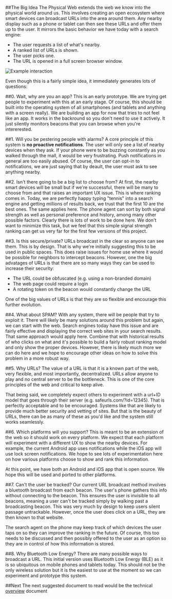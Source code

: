 ##The Big Idea
The Physical Web extends the web we know into the physical world around us. This involves creating an open ecosystem where smart devices can broadcast URLs into the area around them. Any nearby display such as a phone or tablet can then see these URLs and offer them up to the user. It mirrors the basic behavior we have today with a search engine:

* The user requests a list of what's nearby.
* A ranked list of URLs is shown.
* The user picks one.
* The URL is opened in a full screen browser window.

![Example interaction](https://raw.githubusercontent.com/google/physical-web/master/documentation/images/example.png)

Even though this is a fairly simple idea, it immediately generates lots of questions:

##0. Wait, why are you an app?
This is an early prototype. We are trying get people to experiment with this at an early stage. Of course, this should be built into the operating system of all smartphones (and tablets and anything with a screen really). We are building an app for now that tries to not feel like an app. It works in the backround so you don't need to use it actively. It just silently monitors beacons that you can browse when you're intererested.

##1. Will you be pestering people with alarms?
A core principle of this system is **no proactive notifications**. The user will only see a list of nearby devices when they ask. If your phone were to be buzzing constantly as you walked through the mall, it would be very frustrating. Push notifications in general are too easily abused. Of course, the user can opt-in to notifications, we are just saying that by deault, the user must ask to see anything nearby.

##2. Isn't there going to be a big list to choose from?
At first, the nearby smart devices will be small but if we're successful, there will be many to choose from and that raises an important UX issue. This is where ranking comes in. Today, we are perfectly happy typing "tennis" into a search engine and getting millions of results back, we trust that the first 10 are the best ones. The same applies here. The phone agent can sort by both signal strength as well as personal preference and history, among many other possible factors. Clearly there is lots of work to be done here. We don't want to minimize this task, but we feel that this simple signal strength ranking can get us very far for the first few versions of this project.

##3. Is this secure/private?
URLs broadcast in the clear so anyone can see them. This is by design. That is why we're initially suggesting this to be used in public spaces. This does raise issues for home use where it would be possible for neighbors to intercept beacons. However, one the big advatages of URLs is that there are so many ways they can be used to increase their security:

* The URL could be obfuscated (e.g. using a non-branded domain)
* The web page could require a login
* A rotating token on the beacon would constantly change the URL

One of the big values of URLs is that they are so flexible and encourage this further evolution.

##4. What about SPAM?
With any system, there will be people that try to exploit it. There will likely be many solutions around this problem but again, we can start with the web. Search engines today have this issue and are fairly effective and displaying the correct web sites in your search results. That same approach would apply here. Combine that with historical results of who clicks on what and it's possible to build a fairly robust ranking model and only show the proper devices. However, there is likely much more we can do here and we hope to encourage other ideas on how to solve this problem in a more robust way.

##5. Why URLs?
The value of a URL is that it is a known part of the web, very flexible, and most importantly, decentralized. URLs allow anyone to play and no central server to be the bottleneck. This is one of the core principles of the web and critical to keep alive.

That being said, we completely expect others to experiment with a url+ID model that goes through their server (e.g. safeurls.com/?id=12345). That is perfectly acceptable and to be encouraged. Systems like that are likely to provide much better security and vetting of sites. But that is the beauty of URLs, there can be as many of these as you'd like and the system still works seamlessly.  

##6. Which platforms will you support?
This is meant to be an extension of the web so it should work on every platform. We expect that each platform will experiment with a different UX to show the nearby devices. For example, the current Android app uses notifications while the iOS app will use lock screen notifications. We hope to see lots of experimentation here on how various platforms choose to show and rank this information.

At this point, we have both an Android and iOS app that is open source. We hope this will be used and ported to other platforms.

##7. Can't the user be tracked?
Our current URL broadcast method involves a bluetooth broadcast from each beacon. The user's phone gathers this info without connecting to the beacon. This ensures the user is invisible to all beacons, meaning a user can't be tracked simply by walking past a broadcasting beacon. This was very much by design to keep users silent passage untrackable. However, once the user does click on a URL, they are then known to that website. 

The search agent on the phone may keep track of which devices the user taps on so they can improve the ranking in the future. Of course, this too needs to be discussed and then possibly offered to the user as an option so they are in control of how this information is stored.

##8. Why Bluetooth Low Energy?
There are many possible ways to broadcast a URL. This initial version uses Bluetooth Low Energy (BLE) as it is so ubiquitous on mobile phones and tablets today. This should not be the only wireless solution but it is the easiest to use at the moment so we can experiment and prototype this system.

##Next
The next suggested document to read would be the technical [overview](http://github.com/google/physical-web/blob/master/documentation/technical_overview.md) document
